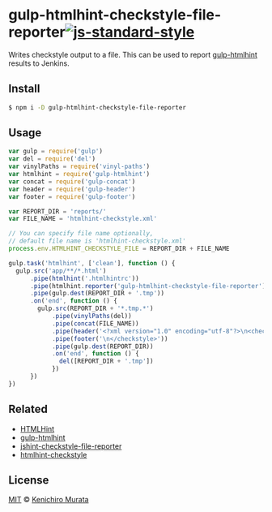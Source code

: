 # gulp-htmlhint-checkstyle-file-reporter[![js-standard-style](https://img.shields.io/badge/code%20style-standard-brightgreen.svg?style=flat)](https://github.com/feross/standard)
Writes checkstyle output to a file. This can be used to report [gulp-htmlhint](https://www.npmjs.com/package/gulp-htmlhint) results to Jenkins.

## Install

```bash
$ npm i -D gulp-htmlhint-checkstyle-file-reporter
```
## Usage

```javascript
var gulp = require('gulp')
var del = require('del')
var vinylPaths = require('vinyl-paths')
var htmlhint = require('gulp-htmlhint')
var concat = require('gulp-concat')
var header = require('gulp-header')
var footer = require('gulp-footer')

var REPORT_DIR = 'reports/'
var FILE_NAME = 'htmlhint-checkstyle.xml'

// You can specify file name optionally,
// default file name is 'htmlhint-checkstyle.xml'
process.env.HTMLHINT_CHECKSTYLE_FILE = REPORT_DIR + FILE_NAME

gulp.task('htmlhint', ['clean'], function () {
  gulp.src('app/**/*.html')
      .pipe(htmlhint('.htmlhintrc'))
      .pipe(htmlhint.reporter('gulp-htmlhint-checkstyle-file-reporter'))
      .pipe(gulp.dest(REPORT_DIR + '.tmp'))
      .on('end', function () {
        gulp.src(REPORT_DIR + '*.tmp.*')
            .pipe(vinylPaths(del))
            .pipe(concat(FILE_NAME))
            .pipe(header('<?xml version="1.0" encoding="utf-8"?>\n<checkstyle version="4.3">\n'))
            .pipe(footer('\n</checkstyle>'))
            .pipe(gulp.dest(REPORT_DIR))
            .on('end', function () {
              del([REPORT_DIR + '.tmp'])
            })
      })
})
```

## Related

*   [HTMLHint](https://github.com/yaniswang/HTMLHint)
*   [gulp-htmlhint](https://github.com/bezoerb/gulp-htmlhint)
*   [jshint-checkstyle-file-reporter](https://github.com/mila-labs/jshint-checkstyle-file-reporter)
*   [htmlhint-checkstyle](https://github.com/satoru-matsumoto/htmlhint-checkstyle)

## License

[MIT](https://github.com/muraken720/gulp-htmlhint-checkstyle-file-reporter/blob/master/LICENSE) © [Kenichiro Murata](https://github.com/muraken720)
